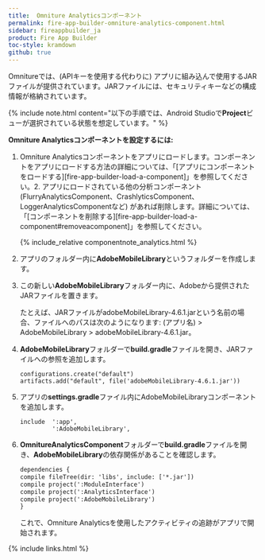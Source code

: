```yaml
---
title:  Omniture Analyticsコンポーネント
permalink: fire-app-builder-omniture-analytics-component.html
sidebar: fireappbuilder_ja
product: Fire App Builder
toc-style: kramdown
github: true
---
```


Omnitureでは、(APIキーを使用する代わりに) アプリに組み込んで使用するJARファイルが提供されています。JARファイルには、セキュリティキーなどの構成情報が格納されています。

{% include note.html content="以下の手順では、Android Studioで**Project**ビューが選択されている状態を想定しています。" %}

**Omniture Analyticsコンポーネントを設定するには:**

1.  Omniture Analyticsコンポーネントをアプリにロードします。コンポーネントをアプリにロードする方法の詳細については、「[アプリにコンポーネントをロードする][fire-app-builder-load-a-component]」を参照してください。2. アプリにロードされている他の分析コンポーネント (FlurryAnalyticsComponent、CrashlyticsComponent、LoggerAnalyticsComponentなど) があれば削除します。詳細については、「[コンポーネントを削除する][fire-app-builder-load-a-component#removeacomponent]」を参照してください。    

    {% include_relative componentnote_analytics.html %}

2.  アプリのフォルダー内に**AdobeMobileLibrary**というフォルダーを作成します。
3.  この新しい**AdobeMobileLibrary**フォルダー内に、Adobeから提供されたJARファイルを置きます。

    たとえば、JARファイルがadobeMobileLibrary-4.6.1.jarという名前の場合、ファイルへのパスは次のようになります: (アプリ名) > AdobeMobileLibrary > adobeMobileLibrary-4.6.1.jar。

4.  **AdobeMobileLibrary**フォルダーで**build.gradle**ファイルを開き、JARファイルへの参照を追加します。

    ```
    configurations.create("default")
    artifacts.add("default", file('adobeMobileLibrary-4.6.1.jar'))
    ```

5.  アプリの**settings.gradle**ファイル内にAdobeMobileLibraryコンポーネントを追加します。

    ```
    include  ':app',
             ':AdobeMobileLibrary',
    ```
6.  **OmnitureAnalyticsComponent**フォルダーで**build.gradle**ファイルを開き、**AdobeMobileLibrary**の依存関係があることを確認します。

    ```xml
    dependencies {
    compile fileTree(dir: 'libs', include: ['*.jar'])
    compile project(':ModuleInterface')
    compile project(':AnalyticsInterface')
    compile project(':AdobeMobileLibrary')
    }
    ```

    これで、Omniture Analyticsを使用したアクティビティの追跡がアプリで開始されます。

{% include links.html %}
